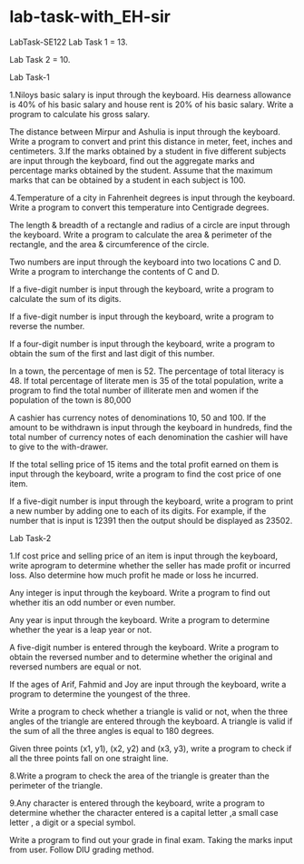 # lab-task-with_EH-sir

LabTask-SE122
Lab Task 1 = 13.

Lab Task 2 = 10.

Lab Task-1

1.Niloys basic salary is input through the keyboard. His dearness allowance is 40% of his basic salary and house rent is 20% of his basic salary. Write a program to calculate his gross salary.

The distance between Mirpur and Ashulia is input through the keyboard. Write a program to convert and print this distance in meter, feet, inches and centimeters.
3.If the marks obtained by a student in five different subjects are input through the keyboard, find out the aggregate marks and percentage marks obtained by the student. Assume that the maximum marks that can be obtained by a student in each subject is 100.

4.Temperature of a city in Fahrenheit degrees is input through the keyboard. Write a program to convert this temperature into Centigrade degrees.

The length & breadth of a rectangle and radius of a circle are input through the keyboard. Write a program to calculate the area & perimeter of the rectangle, and the area & circumference of the circle.

Two numbers are input through the keyboard into two locations C and D. Write a program to interchange the contents of C and D.

If a five-digit number is input through the keyboard, write a program to calculate the sum of its digits.

If a five-digit number is input through the keyboard, write a program to reverse the number.

If a four-digit number is input through the keyboard, write a program to obtain the sum of the first and last digit of this number.

In a town, the percentage of men is 52. The percentage of total literacy is 48. If total percentage of literate men is 35 of the total population, write a program to find the total number of illiterate men and women if the population of the town is 80,000

A cashier has currency notes of denominations 10, 50 and 100. If the amount to be withdrawn is input through the keyboard in hundreds, find the total number of currency notes of each denomination the cashier will have to give to the with-drawer.

If the total selling price of 15 items and the total profit earned on them is input through the keyboard, write a program to find the cost price of one item.

If a five-digit number is input through the keyboard, write a program to print a new number by adding one to each of its digits. For example, if the number that is input is 12391 then the output should be displayed as 23502.

Lab Task-2

1.If cost price and selling price of an item is input through the keyboard, write aprogram to determine whether the seller has made profit or incurred loss. Also determine how much profit he made or loss he incurred.

Any integer is input through the keyboard. Write a program to find out whether itis an odd number or even number.

Any year is input through the keyboard. Write a program to determine whether the year is a leap year or not.

A five-digit number is entered through the keyboard. Write a program to obtain the reversed number and to determine whether the original and reversed numbers are equal or not.

If the ages of Arif, Fahmid and Joy are input through the keyboard, write a program to determine the youngest of the three.

Write a program to check whether a triangle is valid or not, when the three angles of the triangle are entered through the keyboard. A triangle is valid if the sum of all the three angles is equal to 180 degrees.

Given three points (x1, y1), (x2, y2) and (x3, y3), write a program to check if all the three points fall on one straight line.

8.Write a program to check the area of the triangle is greater than the perimeter of the triangle.

9.Any character is entered through the keyboard, write a program to determine whether the character entered is a capital letter ,a small case letter , a digit or a special symbol.

Write a program to find out your grade in final exam. Taking the marks input from user. Follow DIU grading method.
